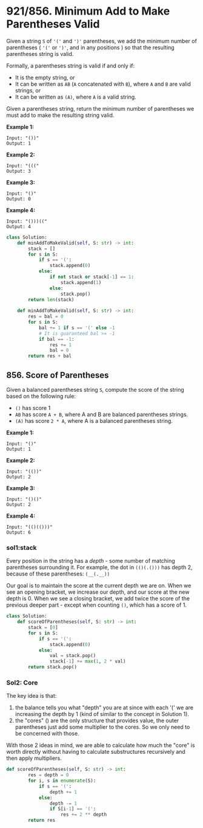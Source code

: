 # 921/856. Minimum Add to Make Parentheses Valid

Given a string `S` of `'('` and `')'` parentheses, we add the minimum number of parentheses \( `'('` or `')'`, and in any positions \) so that the resulting parentheses string is valid.

Formally, a parentheses string is valid if and only if:

* It is the empty string, or
* It can be written as `AB` \(`A` concatenated with `B`\), where `A` and `B` are valid strings, or
* It can be written as `(A)`, where `A` is a valid string.

Given a parentheses string, return the minimum number of parentheses we must add to make the resulting string valid.

**Example 1:**

```text
Input: "())"
Output: 1
```

**Example 2:**

```text
Input: "((("
Output: 3
```

**Example 3:**

```text
Input: "()"
Output: 0
```

**Example 4:**

```text
Input: "()))(("
Output: 4
```

```python
class Solution:
    def minAddToMakeValid(self, S: str) -> int:
        stack = []
        for s in S:
            if s == '(':
                stack.append(0)
            else:
                if not stack or stack[-1] == 1:
                    stack.append(1)
                else:
                    stack.pop()
        return len(stack)
    
    def minAddToMakeValid(self, S: str) -> int:
        res = bal = 0
        for s in S:
            bal += 1 if s == '(' else -1
            # It is guaranteed bal >= -1
            if bal == -1:
                res += 1
                bal = 0
        return res + bal
```

## 856. Score of Parentheses

Given a balanced parentheses string `S`, compute the score of the string based on the following rule:

* `()` has score 1
* `AB` has score `A + B`, where A and B are balanced parentheses strings.
* `(A)` has score `2 * A`, where A is a balanced parentheses string.

**Example 1:**

```text
Input: "()"
Output: 1
```

**Example 2:**

```text
Input: "(())"
Output: 2
```

**Example 3:**

```text
Input: "()()"
Output: 2
```

**Example 4:**

```text
Input: "(()(()))"
Output: 6
```

### sol1:stack

Every position in the string has a _depth_ - some number of matching parentheses surrounding it. For example, the dot in `(()(.()))` has depth 2, because of these parentheses: `(__(.__))`

Our goal is to maintain the score at the current depth we are on. When we see an opening bracket, we increase our depth, and our score at the new depth is 0. When we see a closing bracket, we add twice the score of the previous deeper part - except when counting `()`, which has a score of 1.

```python
class Solution:
    def scoreOfParentheses(self, S: str) -> int:
        stack = [0]
        for s in S:
            if s == '(':
                stack.append(0)
            else:
                val = stack.pop()
                stack[-1] += max(1, 2 * val)
        return stack.pop()
```

### Sol2: Core

The key idea is that:

1. the balance tells you what "depth" you are at since with each '\(' we are increasing the depth by 1 \(kind of similar to the concept in Solution 1\).
2. the "cores" \(\) are the only structure that provides value, the outer parentheses just add some multiplier to the cores. So we only need to be concerned with those.

With those 2 ideas in mind, we are able to calculate how much the "core" is worth directly without having to calculate substructures recursively and then apply multipliers.

```python
def scoreOfParentheses(self, S: str) -> int:
        res = depth = 0
        for i, s in enumerate(S):
            if s == '(':
                depth += 1
            else:
                depth -= 1
                if S[i-1] == '(':
                    res += 2 ** depth
        return res
```

